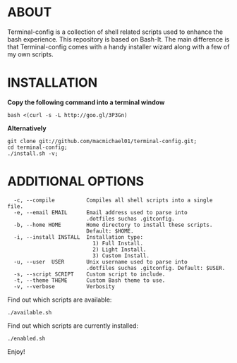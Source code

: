 ABOUT
=====

Terminal-config is a collection of shell related scripts used to enhance
the bash experience. This repository is based on Bash-It. The main difference
is that Terminal-config comes with a handy installer wizard along with a
few of my own scripts.

INSTALLATION
============

**Copy the following command into a terminal window**

    bash <(curl -s -L http://goo.gl/3P3Gn)

**Alternatively**

    git clone git://github.com/macmichael01/terminal-config.git;
    cd terminal-config;
    ./install.sh -v;

ADDITIONAL OPTIONS
==================

      -c, --compile          Compiles all shell scripts into a single file.
      -e, --email EMAIL      Email address used to parse into
                             .dotfiles suchas .gitconfig.
      -b, --home HOME        Home directory to install these scripts.
                             Default: $HOME.
      -i, --install INSTALL  Installation type:
                               1) Full Install.
                               2) Light Install.
                               3) Custom Install.
      -u, --user  USER       Unix username used to parse into
                             .dotfiles suchas .gitconfig. Default: $USER.
      -s, --script SCRIPT    Custom script to include.
      -t, --theme THEME      Custom Bash theme to use.
      -v, --verbose          Verbosity

Find out which scripts are available:

    ./available.sh

Find out which scripts are currently installed:

    ./enabled.sh


Enjoy!
